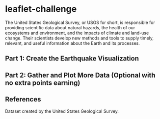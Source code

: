# leaflet-challenge
The United States Geological Survey, or USGS for short, is responsible for providing scientific data about natural hazards, the health of our ecosystems and environment, and the impacts of climate and land-use change. Their scientists develop new methods and tools to supply timely, relevant, and useful information about the Earth and its processes.

## Part 1: Create the Earthquake Visualization

## Part 2: Gather and Plot More Data (Optional with no extra points earning)



## References
Dataset created by the United States Geological Survey.
